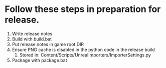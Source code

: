# Follow these steps in preparation for release.

1. Write release notes
2. Build with build.bat
3. Put release notes in game root DIR
4. Ensure PNG cache is disabled in the python code in the release build
    1. Stored in: Content/Scripts/UnrealImporters/ImporterSettings.py
5. Package with package.bat
